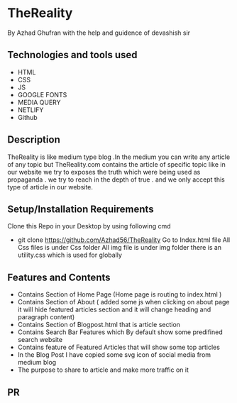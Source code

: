 # TheReality
By Azhad Ghufran with the help and guidence of devashish sir 
## Technologies and tools used
* HTML
* CSS
* JS
* GOOGLE FONTS
* MEDIA QUERY 
* NETLIFY
* Github
## Description 
TheReality is like medium type blog .In the medium you can write any article of any topic but 
TheReality.com contains the article of specific topic like in our website we try to exposes the 
truth which were being used as propaganda . we try to reach in the depth of true . and we only accept
this type of article in our website.
## Setup/Installation Requirements
Clone this Repo in your Desktop by using following cmd
* git clone https://github.com/Azhad56/TheReality
Go to Index.html file 
All Css files is under Css folder
All img file is under img folder 
there is an utility.css which is used for globally 
## Features and Contents
* Contains Section of Home Page (Home page is routing to index.html )
* Contains Section of About ( added some js when clicking on about page it will hide featured articles section and it will change heading and paragraph content) 
* Contains Section of Blogpost.html that is article section
* Contains Search Bar Features which By default show some predifined search website
* Contains feature of Featured Articles that will show some top articles 
* In the Blog Post I have copied some svg icon of social media from medium blog 
* The purpose to share to article and make more traffic on it 

## PR

